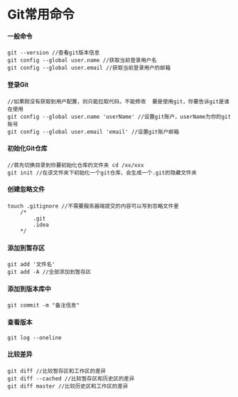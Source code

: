 # Git常用命令

#### 一般命令
```
git --version //查看git版本信息
git config --global user.name //获取当前登录用户名
git config --global user.email //获取当前登录用户的邮箱
```

#### 登录Git
```
//如果刚没有获取到用户配置，则只能拉取代码，不能修改  要是使用git，你要告诉git是谁在使用
git config --global user.name 'userName' //设置git账户，userName为你的git账号
git config --global user.email 'email' //设置git账户邮箱
```

#### 初始化Git仓库
```
//首先切换目录到你要初始化仓库的文件夹 cd /xx/xxx
git init //在该文件夹下初始化一个git仓库，会生成一个.git的隐藏文件夹
```

#### 创建忽略文件
```
touch .gitignore //不需要服务器端提交的内容可以写到忽略文件里
	/*
		.git
		.idea
	*/

```

#### 添加到暂存区
```
git add '文件名'
git add -A //全部添加到暂存区
```

#### 添加到版本库中
```
git commit -m "备注信息"
```

#### 查看版本
```
git log --oneline
```

#### 比较差异
```
git diff //比较暂存区和工作区的差异
git diff --cached //比较暂存区和历史区的差异
git diff master //比较历史区和工作区的差异
```